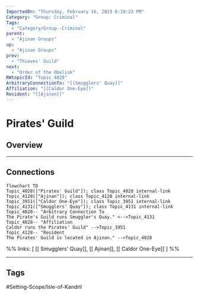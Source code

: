 ```yaml
---
ImportedOn: "Thursday, February 16, 2023 6:10:23 PM"
Category: "Group: Criminal"
Tags:
  - "Category/Group--Criminal"
parent:
  - "Ajinan Groups"
up:
  - "Ajinan Groups"
prev:
  - "Thieves' Guild"
next:
  - "Order of the Obelisk"
RWtopicId: "Topic_4028"
ArbitraryConnectionTo: "[[Smugglers' Quay]]"
Affiliation: "[[Caldor One-Eye]]"
Resident: "[[Ajinan]]"
---
```

# Pirates' Guild
## Overview
---
## Connections
```mermaid
flowchart TD
Topic_4028(["Pirates' Guild"]); class Topic_4028 internal-link
Topic_4128(["Ajinan"]); class Topic_4128 internal-link
Topic_3951(["Caldor One-Eye"]); class Topic_3951 internal-link
Topic_4131(["Smugglers' Quay"]); class Topic_4131 internal-link
Topic_4028-- "Arbitrary Connection To
The Pirate's Guild runs Smuggler's Quay." <-->Topic_4131
Topic_4028-- "Affiliation
Caldor runs the Pirates' Guild" -->Topic_3951
Topic_4128-- "Resident
The Pirates' Guild is located in Ajinan." -->Topic_4028
```
%%
links: [ [[ Smugglers' Quay]], [[ Ajinan]], [[ Caldor One-Eye]] ]
%%


---
## Tags
#Setting-Scope/Isle-of-Kandril

